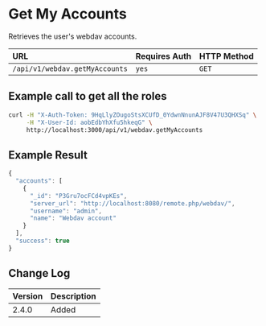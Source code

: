# Get My Accounts

Retrieves the user's webdav accounts.

| URL | Requires Auth | HTTP Method |
| :--- | :--- | :--- |
| `/api/v1/webdav.getMyAccounts` | `yes` | `GET` |

## Example call to get all the roles

```bash
curl -H "X-Auth-Token: 9HqLlyZOugoStsXCUfD_0YdwnNnunAJF8V47U3QHXSq" \
     -H "X-User-Id: aobEdbYhXfu5hkeqG" \
     http://localhost:3000/api/v1/webdav.getMyAccounts
```

## Example Result

```javascript
{
  "accounts": [
    {
      "_id": "P3Gru7ocFCd4vpKEs",
      "server_url": "http://localhost:8080/remote.php/webdav/",
      "username": "admin",
      "name": "Webdav account"
    }
  ],
  "success": true
}
```

## Change Log

| Version | Description |
| :--- | :--- |
| 2.4.0 | Added |

